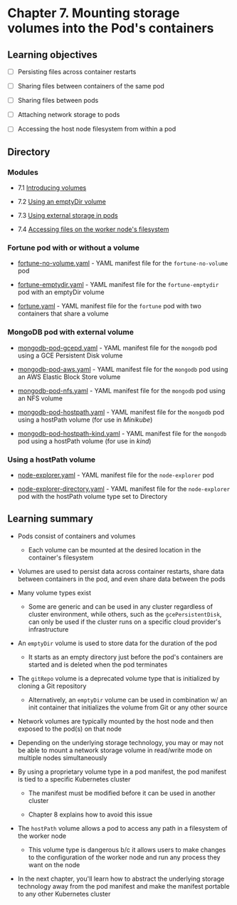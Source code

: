 # Chapter 7. Mounting storage volumes into the Pod's containers

## Learning objectives

- [ ] Persisting files across container restarts

- [ ] Sharing files between containers of the same pod

- [ ] Sharing files between pods

- [ ] Attaching network storage to pods

- [ ] Accessing the host node filesystem from within a pod

## Directory

### Modules

* 7.1 [Introducing volumes](section01/volumes-overview/README.md)

* 7.2 [Using an emptyDir volume](section02/emptydir-volume/README.md)

* 7.3 [Using external storage in pods](section03/external-storage/README.md)

* 7.4 [Accessing files on the worker node's filesystem](section04/access-files-on-worker-nodes-filesystem/README.md)

### Fortune pod with or without a volume

- [fortune-no-volume.yaml](fortune-no-volume.yaml) - YAML manifest file for the `fortune-no-volume` pod

- [fortune-emptydir.yaml](fortune-emptydir.yaml) - YAML manifest file for the `fortune-emptydir` pod with an emptyDir volume

- [fortune.yaml](fortune.yaml) - YAML manifest file for the `fortune` pod with two containers that share a volume

### MongoDB pod with external volume

- [mongodb-pod-gcepd.yaml](mongodb-pod-gcepd.yaml) - YAML manifest file for the `mongodb` pod using a GCE Persistent Disk volume

- [mongodb-pod-aws.yaml](mongodb-pod-aws.yaml) - YAML manifest file for the `mongodb` pod using an AWS Elastic Block Store volume

- [mongodb-pod-nfs.yaml](mongodb-pod-nfs.yaml) - YAML manifest file for the `mongodb` pod using an NFS volume

- [mongodb-pod-hostpath.yaml](mongodb-pod-hostpath.yaml) - YAML manifest file for the `mongodb` pod using a hostPath volume (for use in _Minikube_)

- [mongodb-pod-hostpath-kind.yaml](mongodb-pod-hostpath-kind.yaml) - YAML manifest file for the `mongodb` pod using a hostPath volume (for use in _kind_)

### Using a hostPath volume

- [node-explorer.yaml](node-explorer.yaml) - YAML manifest file for the `node-explorer` pod

- [node-explorer-directory.yaml](node-explorer-directory.yaml) - YAML manifest file for the `node-explorer` pod with the hostPath volume type set to Directory

## Learning summary

* Pods consist of containers and volumes

  * Each volume can be mounted at the desired location in the container's filesystem

* Volumes are used to persist data across container restarts, share data between containers in the pod, and even share data between the pods

* Many volume types exist

  * Some are generic and can be used in any cluster regardless of cluster environment, while others, such as the `gcePersistentDisk`, can only be used if the cluster runs on a specific cloud provider's infrastructure

* An `emptyDir` volume is used to store data for the duration of the pod

  * It starts as an empty directory just before the pod's containers are started and is deleted when the pod terminates

* The `gitRepo` volume is a deprecated volume type that is initialized by cloning a Git repository

  * Alternatively, an `emptyDir` volume can be used in combination w/ an init container that initializes the volume from Git or any other source

* Network volumes are typically mounted by the host node and then exposed to the pod(s) on that node

* Depending on the underlying storage technology, you may or may not be able to mount a network storage volume in read/write mode on multiple nodes simultaneously

* By using a proprietary volume type in a pod manifest, the pod manifest is tied to a specific Kubernetes cluster

  * The manifest must be modified before it can be used in another cluster

  * Chapter 8 explains how to avoid this issue

* The `hostPath` volume allows a pod to access any path in a filesystem of the worker node

  * This volume type is dangerous b/c it allows users to make changes to the configuration of the worker node and run any process they want on the node

* In the next chapter, you'll learn how to abstract the underlying storage technology away from the pod manifest and make the manifest portable to any other Kubernetes cluster
